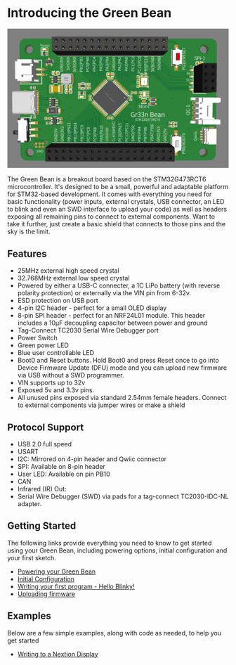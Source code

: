 # Introducing the Green Bean

![image](/images/GreenBean.png)

The Green Bean is a breakout board based on the STM32G473RCT6 microcontroller.  It's designed to be a small, powerful and adaptable platform for STM32-based development.  It comes with everything you need for basic functionality (power inputs, external crystals, USB connector, an LED to blink and even an SWD interface to upload your code) as well as headers exposing all remaining pins to connect to external components.  Want to take it further, just create a basic shield that connects to those pins and the sky is the limit.

## Features
- 25MHz external high speed crystal
- 32.768MHz external low speed crystal
- Powered by either a USB-C connecter, a 1C LiPo battery (with reverse polarity protection) or externally via the VIN pin from 6-32v.  
- ESD protection on USB port
- 4-pin I2C header - perfect for a small OLED display
- 8-pin SPI header - perfect for an NRF24L01 module.  This header includes a 10μF decoupling capacitor between power and ground
- Tag-Connect TC2030 Serial Wire Debugger port
- Power Switch
- Green power LED
- Blue user controllable LED
- Boot0 and Reset buttons.  Hold Boot0 and press Reset once to go into Device Firmware Update (DFU) mode and you can upload new firmware via USB without a SWD programmer.
- VIN supports up to 32v
- Exposed 5v and 3.3v pins.  
- All unused pins exposed via standard 2.54mm female headers.  Connect to external components via jumper wires or make a shield 

## Protocol Support
- USB 2.0 full speed
- USART
- I2C:    Mirrored on 4-pin header and Qwiic connector
- SPI:    Available on 8-pin header
- User LED:  Available on pin PB10
- CAN
- Infrared (IR) Out: 
- Serial Wire Debugger (SWD) via pads for a tag-connect TC2030-IDC-NL adapter.  


## Getting Started

The following links provide everything you need to know to get started using your Green Bean, including powering options, initial configuration and your first sketch.

- [Powering your Green Bean](/Powering%20your%20Green%20Bean.md)
- [Initial Configuration](/initial-config.md)
- [Writing your first program - Hello Blinky!](/writing-your-first-program.md)
- [Uploading firmware](/Uploading%20Firmware.md)

## Examples 

Below are a few simple examples, along with code as needed, to help you get started

- [Writing to a Nextion Display](/examples/Nextion/nextion.md)




  



